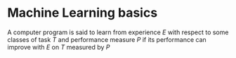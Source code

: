 # Machine Learning basics 

A computer program is said to learn from experience $E$ with respect to some classes of task $T$ and performance measure $P$ if its performance can improve with $E$ on $T$ measured by $P$

